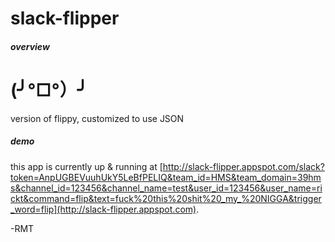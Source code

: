 # slack-flipper
##### overview
# (╯°□°）╯
version of flippy, customized to use JSON

##### demo
this app is currently up & running at [http://slack-flipper.appspot.com/slack?token=AnpUGBEVuuhUkY5LeBfPELIQ&team_id=HMS&team_domain=39hms&channel_id=123456&channel_name=test&user_id=123456&user_name=rickt&command=flip&text=fuck%20this%20shit%20_my_%20NIGGA&trigger_word=flip](http://slack-flipper.appspot.com).

-RMT
